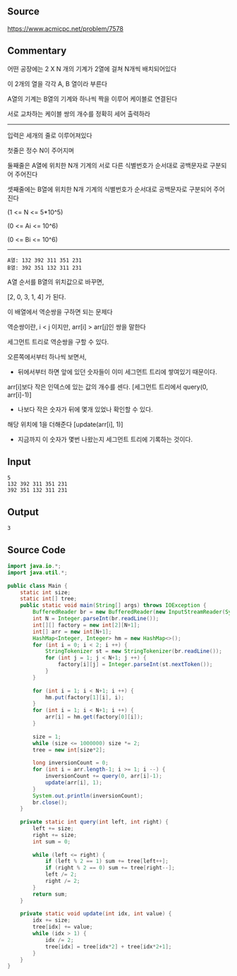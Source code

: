 ## Source

https://www.acmicpc.net/problem/7578  
  
## Commentary

어떤 공장에는 2 X N 개의 기계가 2열에 걸쳐 N개씩 배치되어있다  
  
이 2개의 열을 각각 A, B 열이라 부른다  
  
A열의 기계는 B열의 기계와 하나씩 짝을 이루어 케이블로 연결된다  
  
서로 교차하는 케이블 쌍의 개수를 정확히 세어 출력하라  
  
---  
  
입력은 세개의 줄로 이루어져있다  
  
첫줄은 정수 N이 주어지며  
  
둘째줄은 A열에 위치한 N개 기계의 서로 다른 식별번호가 순서대로 공백문자로 구분되어 주어진다  
  
셋째줄에는 B열에 위치한 N개 기계의 식별번호가 순서대로 공백문자로 구분되어 주어진다  
  
(1 <= N <= 5*10^5)  
  
(0 <= Ai <= 10^6)  
  
(0 <= Bi <= 10^6)  
  
---  
  
```
A열: 132 392 311 351 231
B열: 392 351 132 311 231
```
A열 순서를 B열의 위치값으로 바꾸면,

[2, 0, 3, 1, 4] 가 된다.

이 배열에서 역순쌍을 구하면 되는 문제다

역순쌍이란, i < j 이지만, arr[i] > arr[j]인 쌍을 말한다

세그먼트 트리로 역순쌍을 구할 수 있다.

오른쪽에서부터 하나씩 보면서,

- 뒤에서부터 하면 앞에 있던 숫자들이 이미 세그먼트 트리에 쌓여있기 때문이다.

arr[i]보다 작은 인덱스에 있는 값의 개수를 센다. [세그먼트 트리에서 query(0, arr[i]-1)]

- 나보다 작은 숫자가 뒤에 몇개 있었나 확인할 수 있다.

해당 위치에 1을 더해준다 [update(arr[i], 1)]

- 지금까지 이 숫자가 몇번 나왔는지 세그먼트 트리에 기록하는 것이다.



## Input

```
5  
132 392 311 351 231  
392 351 132 311 231  

```

## Output

```
3
```

## Source Code

```java
import java.io.*;  
import java.util.*;  
  
public class Main {  
    static int size;  
    static int[] tree;  
    public static void main(String[] args) throws IOException {  
        BufferedReader br = new BufferedReader(new InputStreamReader(System.in));  
        int N = Integer.parseInt(br.readLine());  
        int[][] factory = new int[2][N+1];  
        int[] arr = new int[N+1];  
        HashMap<Integer, Integer> hm = new HashMap<>();  
        for (int i = 0; i < 2; i ++) {  
            StringTokenizer st = new StringTokenizer(br.readLine());  
            for (int j = 1; j < N+1; j ++) {  
                factory[i][j] = Integer.parseInt(st.nextToken());  
            }  
        }  
  
        for (int i = 1; i < N+1; i ++) {  
            hm.put(factory[1][i], i);  
        }  
        for (int i = 1; i < N+1; i ++) {  
            arr[i] = hm.get(factory[0][i]);  
        }  
  
        size = 1;  
        while (size <= 1000000) size *= 2;  
        tree = new int[size*2];  
  
        long inversionCount = 0;  
        for (int i = arr.length-1; i >= 1; i --) {  
            inversionCount += query(0, arr[i]-1);  
            update(arr[i], 1);  
        }  
        System.out.println(inversionCount);  
        br.close();  
    }  
  
    private static int query(int left, int right) {  
        left += size;  
        right += size;  
        int sum = 0;  
  
        while (left <= right) {  
            if (left % 2 == 1) sum += tree[left++];  
            if (right % 2 == 0) sum += tree[right--];  
            left /= 2;  
            right /= 2;  
        }  
        return sum;  
    }  
  
    private static void update(int idx, int value) {  
        idx += size;  
        tree[idx] += value;  
        while (idx > 1) {  
            idx /= 2;  
            tree[idx] = tree[idx*2] + tree[idx*2+1];  
        }  
    }  
}  
```
